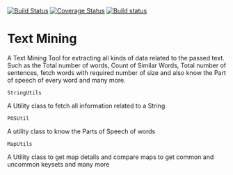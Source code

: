 [![Build Status](https://travis-ci.org/spdeepak/textmining.svg?branch=master)](https://travis-ci.org/spdeepak/textmining)
[![Coverage Status](https://coveralls.io/repos/github/spdeepak/textmining/badge.svg?branch=master)](https://coveralls.io/github/spdeepak/textmining?branch=master)
[![Build status](https://ci.appveyor.com/api/projects/status/nuybt2pa92ao0d3n?svg=true)](https://ci.appveyor.com/project/spdeepak/textmining)


# Text Mining
  A Text Mining Tool for extracting all kinds of data related to the passed text. Such as the Total number of words, Count of Similar Words, Total number of sentences, fetch words with required number of size and also know the Part of speech of every word and many more.

	StringUtils
A Utility class to fetch all information related to a String
	
	POSUtil
A utility class to know the Parts of Speech of words

	MapUtils
A Utility class to get map details and compare maps to get common and uncommon keysets and many more
